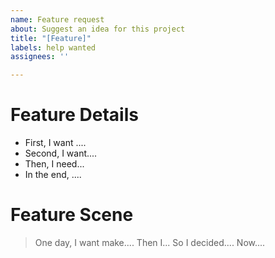```yaml
---
name: Feature request
about: Suggest an idea for this project
title: "[Feature]"
labels: help wanted
assignees: ''

---
```


<!-- 可以使用中文/英文或其他语言提交issues/Issues can be submitted in Chinese/English or other languages -->

<!-- 您想请求什么功能?/What feature do you want to request? -->
# Feature Details
* First, I want ....
* Second, I want....
* Then, I need...
* In the end, ....

<!--  这个特性将应用在什么场景中? / In what scenarios will this function be applied? -->
# Feature Scene
> One day, I want make.... Then I... So I decided.... Now....
